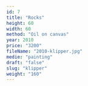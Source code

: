```yaml
---
id: 7
title: "Rocks"
height: 60
width: 60
method: "Oil on canvas"
year: 2010
price: "3200"
fileName: "2010-klipper.jpg"
medie: "painting"
draft: "false"
slug: "klipper"
weight: "160"
---
```

